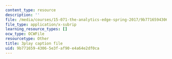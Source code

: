 ```yaml
---
content_type: resource
description: ''
file: /media/courses/15-071-the-analytics-edge-spring-2017/9b77165943065e3faf90e4a64e2df0ca_8T248H2ax8c.vtt
file_type: application/x-subrip
learning_resource_types: []
ocw_type: OCWFile
resourcetype: Other
title: 3play caption file
uid: 9b771659-4306-5e3f-af90-e4a64e2df0ca
---
```

